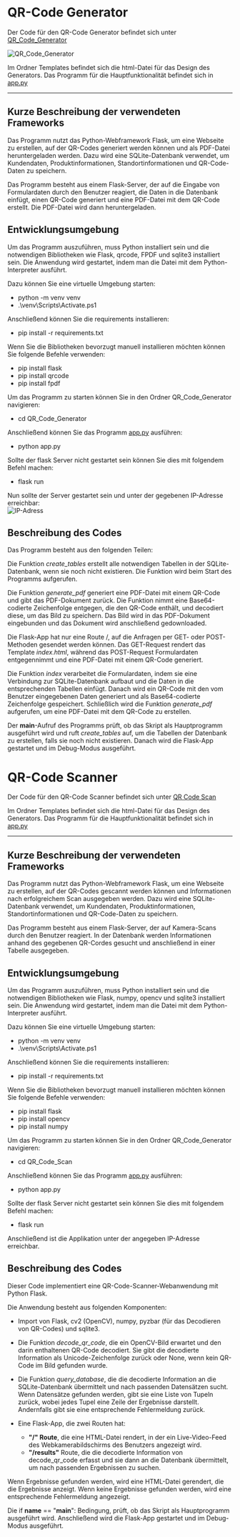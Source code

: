 # QR-Code Generator
Der Code für den QR-Code Generator befindet sich unter [QR_Code_Generator](https://github.com/denisepostl/pacman/tree/main/QR_Code_Generator) 

![QR_Code_Generator](https://github.com/denisepostl/pacman/blob/main/img/qr_code_generator.png)

Im Ordner Templates befindet sich die html-Datei für das Design des Generators. 
Das Programm für die Hauptfunktionalität befindet sich in [app.py](https://github.com/denisepostl/pacman/blob/main/QR_Code_Generator/app.py)


-----------------------------------------------------------------------------------------------------------------------------------------------------------
## Kurze Beschreibung der verwendeten Frameworks
Das Programm nutzt das Python-Webframework Flask, um eine Webseite zu erstellen, auf der QR-Codes generiert werden können und als PDF-Datei heruntergeladen werden. Dazu wird eine SQLite-Datenbank verwendet, um Kundendaten, Produktinformationen, Standortinformationen und QR-Code-Daten zu speichern.

Das Programm besteht aus einem Flask-Server, der auf die Eingabe von Formulardaten durch den Benutzer reagiert, die Daten in die Datenbank einfügt, einen QR-Code generiert und eine PDF-Datei mit dem QR-Code erstellt. Die PDF-Datei wird dann heruntergeladen.

## Entwicklungsumgebung
Um das Programm auszuführen, muss Python installiert sein und die notwendigen Bibliotheken wie Flask, qrcode, FPDF und sqlite3 installiert sein. Die Anwendung wird gestartet, indem man die Datei mit dem Python-Interpreter ausführt.

Dazu können Sie eine virtuelle Umgebung starten:
  - python -m venv venv
  - .\venv\Scripts\Activate.ps1

Anschließend können Sie die requirements installieren:
  - pip install -r requirements.txt

Wenn Sie die Bibliotheken bevorzugt manuell installieren möchten können Sie folgende Befehle verwenden:
  - pip install flask
  - pip install qrcode
  - pip install fpdf

Um das Programm zu starten können Sie in den Ordner QR_Code_Generator navigieren:
  - cd QR_Code_Generator

Anschließend können Sie das Programm [app.py](https://github.com/denisepostl/pacman/blob/main/QR_Code_Generator/app.py) ausführen:
  - python app.py

Sollte der flask Server nicht gestartet sein können Sie dies mit folgendem Befehl machen:
  - flask run 

Nun sollte der Server gestartet sein und unter der gegebenen IP-Adresse erreichbar: <br>
![IP-Adress](https://github.com/denisepostl/pacman/blob/main/img/server.png)

## Beschreibung des Codes
Das Programm besteht aus den folgenden Teilen:

Die Funktion *create_tables* erstellt alle notwendigen Tabellen in der SQLite-Datenbank, wenn sie noch nicht existieren. Die Funktion wird beim Start des Programms aufgerufen.

Die Funktion *generate_pdf* generiert eine PDF-Datei mit einem QR-Code und gibt das PDF-Dokument zurück. Die Funktion nimmt eine Base64-codierte Zeichenfolge entgegen, die den QR-Code enthält, und decodiert diese, um das Bild zu speichern. Das Bild wird in das PDF-Dokument eingebunden und das Dokument wird anschließend gedownloaded.

Die Flask-App hat nur eine Route /, auf die Anfragen per GET- oder POST-Methoden gesendet werden können. Das GET-Request rendert das Template *index.html*, während das POST-Request Formulardaten entgegennimmt und eine PDF-Datei mit einem QR-Code generiert.

Die Funktion *index* verarbeitet die Formulardaten, indem sie eine Verbindung zur SQLite-Datenbank aufbaut und die Daten in die entsprechenden Tabellen einfügt. Danach wird ein QR-Code mit den vom Benutzer eingegebenen Daten generiert und als Base64-codierte Zeichenfolge gespeichert. Schließlich wird die Funktion *generate_pdf* aufgerufen, um eine PDF-Datei mit dem QR-Code zu erstellen.

Der __main__-Aufruf des Programms prüft, ob das Skript als Hauptprogramm ausgeführt wird und ruft *create_tables* auf, um die Tabellen der Datenbank zu erstellen, falls sie noch nicht existieren. Danach wird die Flask-App gestartet und im Debug-Modus ausgeführt.


# QR-Code Scanner
Der Code für den QR-Code Scanner befindet sich unter [QR Code Scan](https://github.com/denisepostl/pacman/tree/main/QR_Code_Scan)

Im Ordner Templates befindet sich die html-Datei für das Design des Generators. 
Das Programm für die Hauptfunktionalität befindet sich in [app.py](https://github.com/denisepostl/pacman/blob/main/QR_Code_Scan/app.py)

-----------------------------------------------------------------------------------------------------------------------------------------------------------
## Kurze Beschreibung der verwendeten Frameworks
Das Programm nutzt das Python-Webframework Flask, um eine Webseite zu erstellen, auf der QR-Codes gescannt werden können und Informationen nach erfolgreichem Scan ausgegeben werden. Dazu wird eine SQLite-Datenbank verwendet, um Kundendaten, Produktinformationen, Standortinformationen und QR-Code-Daten zu speichern.

Das Programm besteht aus einem Flask-Server, der auf Kamera-Scans durch den Benutzer reagiert. In der Datenbank werden Informationen anhand des gegebenen QR-Cordes gesucht und anschließend in einer Tabelle ausgegeben.

## Entwicklungsumgebung
Um das Programm auszuführen, muss Python installiert sein und die notwendigen Bibliotheken wie Flask, numpy, opencv und sqlite3 installiert sein. Die Anwendung wird gestartet, indem man die Datei mit dem Python-Interpreter ausführt.

Dazu können Sie eine virtuelle Umgebung starten:
  - python -m venv venv
  - .\venv\Scripts\Activate.ps1

Anschließend können Sie die requirements installieren:
  - pip install -r requirements.txt

Wenn Sie die Bibliotheken bevorzugt manuell installieren möchten können Sie folgende Befehle verwenden:
  - pip install flask
  - pip install opencv
  - pip install numpy

Um das Programm zu starten können Sie in den Ordner QR_Code_Generator navigieren:
  - cd QR_Code_Scan

Anschließend können Sie das Programm [app.py](https://github.com/denisepostl/pacman/blob/main/QR_Code_Scan/app.py) ausführen:
  - python app.py

Sollte der flask Server nicht gestartet sein können Sie dies mit folgendem Befehl machen:
  - flask run 

Anschließend ist die Applikation unter der angegeben IP-Adresse erreichbar. 


## Beschreibung des Codes
Dieser Code implementiert eine QR-Code-Scanner-Webanwendung mit Python Flask. 

Die Anwendung besteht aus folgenden Komponenten:

  - Import von Flask, cv2 (OpenCV), numpy, pyzbar (für das Decodieren von QR-Codes) und sqlite3.

  - Die Funktion *decode_qr_code*, die ein OpenCV-Bild erwartet und den darin enthaltenen QR-Code decodiert. Sie gibt die decodierte Information als Unicode-Zeichenfolge zurück oder None, wenn kein QR-Code im Bild gefunden wurde. <br>

  - Die Funktion *query_database*, die die decodierte Information an die SQLite-Datenbank übermittelt und nach passenden Datensätzen sucht. Wenn Datensätze gefunden werden, gibt sie eine Liste von Tupeln zurück, wobei jedes Tupel eine Zeile der Ergebnisse darstellt. Andernfalls gibt sie eine entsprechende Fehlermeldung zurück. <br>
  - Eine Flask-App, die zwei Routen hat:
    - **"/" Route**, die eine HTML-Datei rendert, in der ein Live-Video-Feed des Webkamerabildschirms des Benutzers angezeigt wird.
    - **"/results"** Route, die die decodierte Information von decode_qr_code erfasst und sie dann an die Datenbank übermittelt, um nach passenden Ergebnissen zu suchen. 

Wenn Ergebnisse gefunden werden, wird eine HTML-Datei gerendert, die die Ergebnisse anzeigt. Wenn keine Ergebnisse gefunden werden, wird eine entsprechende Fehlermeldung angezeigt.

Die if __name__ == "__main__": Bedingung, prüft, ob das Skript als Hauptprogramm ausgeführt wird. Anschließend wird die Flask-App gestartet und im Debug-Modus ausgeführt.
